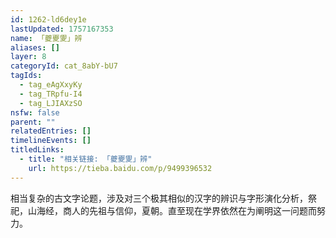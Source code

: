 ```yaml
---
id: 1262-ld6dey1e
lastUpdated: 1757167353
name: 「夔夒夓」辨
aliases: []
layer: 8
categoryId: cat_8abY-bU7
tagIds:
  - tag_eAgXxyKy
  - tag_TRpfu-I4
  - tag_LJIAXzSO
nsfw: false
parent: ""
relatedEntries: []
timelineEvents: []
titledLinks:
  - title: "相关链接: 「夔夒夓」辨"
    url: https://tieba.baidu.com/p/9499396532
---
```


相当复杂的古文字论题，涉及对三个极其相似的汉字的辨识与字形演化分析，祭祀，山海经，商人的先祖与信仰，夏朝。直至现在学界依然在为阐明这一问题而努力。